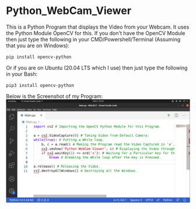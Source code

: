 # Python_WebCam_Viewer
This is a Python Program that displays the Video from your Webcam. It uses the Python Module OpenCV for this. If you don't have the OpenCV Module then just type the following in your CMD/Powershell/Terminal (Assuming that you are on Windows):
```
pip install opencv-python
```
Or if you are on Ubuntu (20.04 LTS which I use) then just type the following in your Bash:
```
pip3 install opencv-python
```
Below is the Screenshot of my Program:
<img src="Code_Screenshot.png"><img>
